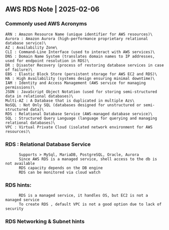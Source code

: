 ## AWS RDS Note | 2025-02-06

### Commonly used AWS Acronyms 

    ARN : Amazon Resource Name (unique identifier for AWS resources)\
    Aurora : Amazon Aurora (high-performance proprietary relational database service)\
    AZ : Availability Zone\
    CLI : Command-Line Interface (used to interact with AWS services)\
    DNS : Domain Name System (translates domain names to IP addresses, used for endpoint resolution in RDS)\
    DR : Disaster Recovery (process of restoring database services in case of failure)\
    EBS : Elastic Block Store (persistent storage for AWS EC2 and RDS)\
    HA : High Availability (systems design ensuring minimal downtime)\
    IAM : Identity and Access Management (AWS service for managing permissions)\
    JSON : JavaScript Object Notation (used for storing semi-structured data in relational databases)\
    Multi-AZ : A Database that is duplicated in multiple Azs\
    NoSQL : Not Only SQL (databases designed for unstructured or semi-structured data)\
    RDS : Relational Database Service (AWS-managed database service)\
    SQL : Structured Query Language (language for querying and managing relational databases)\
    VPC : Virtual Private Cloud (isolated network environment for AWS resources)\

### RDS : Relational Database Service
          Supports > MySql, MariaDB, PostgreSQL, Oracle, Aurora
          Since AWS RDS is a managed service, shell access to the db is not available
          RDS capacity depends on the DB engine 
          RDS can be monitored via cloud watch 

### RDS hints:  
          RDS is a managed service, it handles OS, but EC2 is not a managed service 
          To create RDS , default VPC is not a good option due to lack of security 
          
### RDS Networking & Subnet hints  
         
          
          
